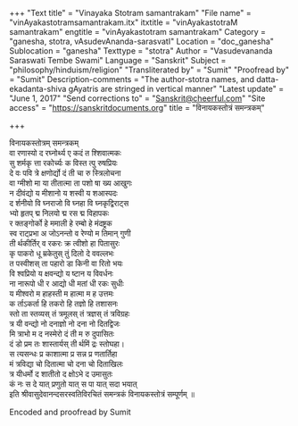 +++
"Text title" = "Vinayaka Stotram samantrakam"
"File name" = "vinAyakastotramsamantrakam.itx"
itxtitle = "vinAyakastotraM samantrakam"
engtitle = "vinAyakastotram samantrakam"
Category = "ganesha, stotra, vAsudevAnanda-sarasvatI"
Location = "doc_ganesha"
Sublocation = "ganesha"
Texttype = "stotra"
Author = "Vasudevananda Saraswati Tembe Swami"
Language = "Sanskrit"
Subject = "philosophy/hinduism/religion"
"Transliterated by" = "Sumit"
"Proofread by" = "Sumit"
Description-comments = "The author-stotra names, and datta-ekadanta-shiva gAyatris are stringed in vertical manner"
"Latest update" = "June 1, 2017"
"Send corrections to" = "Sanskrit@cheerful.com"
"Site access" = "https://sanskritdocuments.org"
title = "विनायकस्तोत्रं समन्त्रकम्"

+++
  
 विनायकस्तोत्रम् समन्त्रकम्   
वा रणास्यो         द रघ्नोर्थ्य         ए कदं         त श्शिवात्मकः  
सु शर्मकृ         त्ता रकोर्च्यः     क विस्त     त्पु रुषप्रियः   
दे वः पवि         त्रे क्षणोर्द्यो         दं ती चा     रु स्त्रिलोचना  
वा ग्मीशो मा     या तीतात्मा     ता पशो     षा ख्य आखुगः   
न दीवंद्यो         य मीशानो         य शस्वी    य शआस्पदः  
द र्शनीयो         वि घ्नराजो         वि घ्नहा     वि घ्नकृद्विराट्स  
भ्यो हृतप्         द्म निलयो          द्म रस         द्म विहापकः  
र क्तङ्गोर्को         हे ममाली         हे रम्बो     हे मंदष्ट्रक  
स्व राट्प्रभा         अ जोऽनन्तो     व रेण्यो     म तिमान् गुणी  
ती र्थकीर्तिर्     व रकरः            क्र त्वीशो     हा पितासुरः  
कृ पाकरो         धू म्रकेतुस्        तुं दिलो        दे ववल्लभः  
त पस्वीशस्     ता पहारो        डा किनी     वा रितो भयः  
वि श्वप्रियो         य क्षवन्द्यो        य ष्टान         य विवर्धनः  
ना नारूपो         धी र आद्यो        धी मतां     धी रकः सुधीः  
य मीश्वरो         म हाहस्ती        म हात्मा    म ह उत्तमः  
क र्ताऽकर्ता     हि तकरो        हि तज्ञो     हि तशासनः  
स्तो ता स्तव्यस् तं त्रमूलस्        तं त्रज्ञस्     तं त्रविग्रहः  
त्र यी वन्द्यो        नो दनाज्ञो        नो दना        नो दितद्विजः  
मि त्राभो म     द नस्मेरो         दं ती म     रु दुपासितः   
दं डो प्रम         तः शास्तार्यस्     ती र्थमिं     द्रः स्तोघहा।   
स त्यसन्धः         प्र काशात्मा     प्र सन्न         प्र णतार्तिहा   
मं त्रविद्या         चो दितात्मा     चो दना     चो दिताखिलः   
त्र यीधर्मो         द शातीतो         द क्षोऽभे     द उमासुतः   
कं नः स दे     यात् प्रणुतो     यात् स पा     यात् सदा भयात्   
इति श्रीवासुदेवानन्दसरस्वतिविरचितं समन्त्रकं विनायकस्तोत्रं सम्पूर्णम् ॥  
  
  
Encoded and proofread by Sumit  
  
